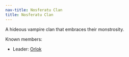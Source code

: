```yaml
---
nav-title: Nosferatu Clan
title: Nosferatu Clan
---
```


A hideous vampire clan that embraces their monstrosity.

Known members:
* Leader: [Orlok](../dossiers/orlok)
